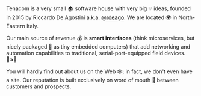 Tenacom is a very small :house: software house with very big :bulb: ideas, founded in 2015 by Riccardo De Agostini a.k.a. [@rdeago](https://github.com/rdeago). We are located :earth_africa: in North-Eastern Italy.

Our main source of revenue :moneybag: is **smart interfaces** (think microservices, but nicely packaged :canned_food: as tiny embedded computers) that add networking and automation capabilities to traditional, serial-port-equipped field devices. :sauropod:**»**:rocket:

You will hardly find out about us on the Web :spider_web:; in fact, we don't even have a site. Our reputation is built exclusively on word of mouth :loudspeaker: between customers and prospects.
